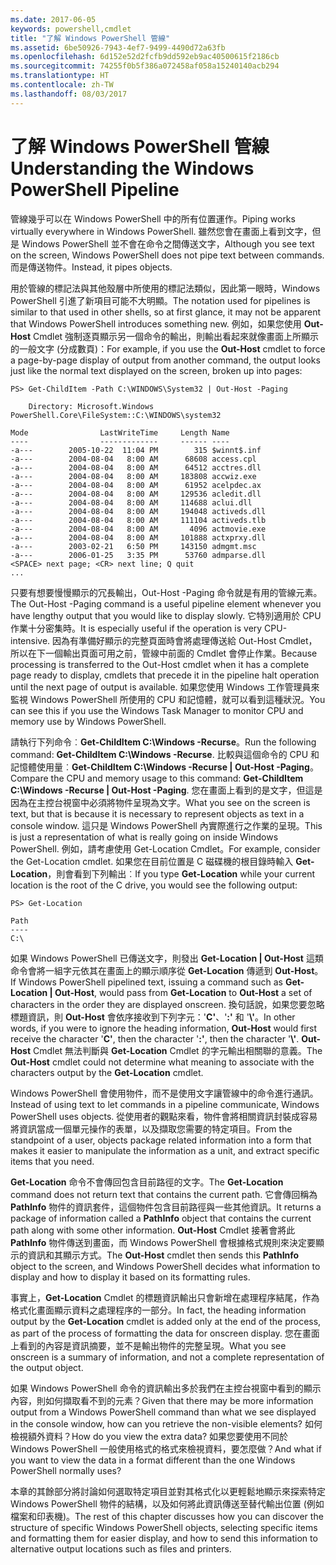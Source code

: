 ```yaml
---
ms.date: 2017-06-05
keywords: powershell,cmdlet
title: "了解 Windows PowerShell 管線"
ms.assetid: 6be50926-7943-4ef7-9499-4490d72a63fb
ms.openlocfilehash: 6d152e52d2fcfb9dd592eb9ac40500615f2186cb
ms.sourcegitcommit: 74255f0b5f386a072458af058a15240140acb294
ms.translationtype: HT
ms.contentlocale: zh-TW
ms.lasthandoff: 08/03/2017
---
```

# <a name="understanding-the-windows-powershell-pipeline"></a><span data-ttu-id="29990-103">了解 Windows PowerShell 管線</span><span class="sxs-lookup"><span data-stu-id="29990-103">Understanding the Windows PowerShell Pipeline</span></span>
<span data-ttu-id="29990-104">管線幾乎可以在 Windows PowerShell 中的所有位置運作。</span><span class="sxs-lookup"><span data-stu-id="29990-104">Piping works virtually everywhere in Windows PowerShell.</span></span> <span data-ttu-id="29990-105">雖然您會在畫面上看到文字，但是 Windows PowerShell 並不會在命令之間傳送文字，</span><span class="sxs-lookup"><span data-stu-id="29990-105">Although you see text on the screen, Windows PowerShell does not pipe text between commands.</span></span> <span data-ttu-id="29990-106">而是傳送物件。</span><span class="sxs-lookup"><span data-stu-id="29990-106">Instead, it pipes objects.</span></span>

<span data-ttu-id="29990-107">用於管線的標記法與其他殼層中所使用的標記法類似，因此第一眼時，Windows PowerShell 引進了新項目可能不大明顯。</span><span class="sxs-lookup"><span data-stu-id="29990-107">The notation used for pipelines is similar to that used in other shells, so at first glance, it may not be apparent that Windows PowerShell introduces something new.</span></span> <span data-ttu-id="29990-108">例如，如果您使用 **Out-Host** Cmdlet 強制逐頁顯示另一個命令的輸出，則輸出看起來就像畫面上所顯示的一般文字 (分成數頁)：</span><span class="sxs-lookup"><span data-stu-id="29990-108">For example, if you use the **Out-Host** cmdlet to force a page-by-page display of output from another command, the output looks just like the normal text displayed on the screen, broken up into pages:</span></span>

```
PS> Get-ChildItem -Path C:\WINDOWS\System32 | Out-Host -Paging

    Directory: Microsoft.Windows PowerShell.Core\FileSystem::C:\WINDOWS\system32

Mode                LastWriteTime     Length Name
----                -------------     ------ ----
-a---        2005-10-22  11:04 PM        315 $winnt$.inf
-a---        2004-08-04   8:00 AM      68608 access.cpl
-a---        2004-08-04   8:00 AM      64512 acctres.dll
-a---        2004-08-04   8:00 AM     183808 accwiz.exe
-a---        2004-08-04   8:00 AM      61952 acelpdec.ax
-a---        2004-08-04   8:00 AM     129536 acledit.dll
-a---        2004-08-04   8:00 AM     114688 aclui.dll
-a---        2004-08-04   8:00 AM     194048 activeds.dll
-a---        2004-08-04   8:00 AM     111104 activeds.tlb
-a---        2004-08-04   8:00 AM       4096 actmovie.exe
-a---        2004-08-04   8:00 AM     101888 actxprxy.dll
-a---        2003-02-21   6:50 PM     143150 admgmt.msc
-a---        2006-01-25   3:35 PM      53760 admparse.dll
<SPACE> next page; <CR> next line; Q quit
...
```

<span data-ttu-id="29990-109">只要有想要慢慢顯示的冗長輸出，Out-Host -Paging 命令就是有用的管線元素。</span><span class="sxs-lookup"><span data-stu-id="29990-109">The Out-Host -Paging command is a useful pipeline element whenever you have lengthy output that you would like to display slowly.</span></span> <span data-ttu-id="29990-110">它特別適用於 CPU 作業十分密集時。</span><span class="sxs-lookup"><span data-stu-id="29990-110">It is especially useful if the operation is very CPU-intensive.</span></span> <span data-ttu-id="29990-111">因為有準備好顯示的完整頁面時會將處理傳送給 Out-Host Cmdlet，所以在下一個輸出頁面可用之前，管線中前面的 Cmdlet 會停止作業。</span><span class="sxs-lookup"><span data-stu-id="29990-111">Because processing is transferred to the Out-Host cmdlet when it has a complete page ready to display, cmdlets that precede it in the pipeline halt operation until the next page of output is available.</span></span> <span data-ttu-id="29990-112">如果您使用 Windows 工作管理員來監視 Windows PowerShell 所使用的 CPU 和記憶體，就可以看到這種狀況。</span><span class="sxs-lookup"><span data-stu-id="29990-112">You can see this if you use the Windows Task Manager to monitor CPU and memory use by Windows PowerShell.</span></span>

<span data-ttu-id="29990-113">請執行下列命令︰**Get-ChildItem C:\\Windows -Recurse**。</span><span class="sxs-lookup"><span data-stu-id="29990-113">Run the following command: **Get-ChildItem C:\\Windows -Recurse**.</span></span> <span data-ttu-id="29990-114">比較與這個命令的 CPU 和記憶體使用量︰**Get-ChildItem C:\\Windows -Recurse | Out-Host -Paging**。</span><span class="sxs-lookup"><span data-stu-id="29990-114">Compare the CPU and memory usage to this command: **Get-ChildItem C:\\Windows -Recurse | Out-Host -Paging**.</span></span> <span data-ttu-id="29990-115">您在畫面上看到的是文字，但這是因為在主控台視窗中必須將物件呈現為文字。</span><span class="sxs-lookup"><span data-stu-id="29990-115">What you see on the screen is text, but that is because it is necessary to represent objects as text in a console window.</span></span> <span data-ttu-id="29990-116">這只是 Windows PowerShell 內實際進行之作業的呈現。</span><span class="sxs-lookup"><span data-stu-id="29990-116">This is just a representation of what is really going on inside Windows PowerShell.</span></span> <span data-ttu-id="29990-117">例如，請考慮使用 Get-Location Cmdlet。</span><span class="sxs-lookup"><span data-stu-id="29990-117">For example, consider the Get-Location cmdlet.</span></span> <span data-ttu-id="29990-118">如果您在目前位置是 C 磁碟機的根目錄時輸入 **Get-Location**，則會看到下列輸出︰</span><span class="sxs-lookup"><span data-stu-id="29990-118">If you type **Get-Location** while your current location is the root of the C drive, you would see the following output:</span></span>

```
PS> Get-Location

Path
----
C:\
```

<span data-ttu-id="29990-119">如果 Windows PowerShell 已傳送文字，則發出 **Get-Location | Out-Host** 這類命令會將一組字元依其在畫面上的顯示順序從 **Get-Location** 傳遞到 **Out-Host**。</span><span class="sxs-lookup"><span data-stu-id="29990-119">If Windows PowerShell pipelined text, issuing a command such as **Get-Location | Out-Host**, would pass from **Get-Location** to **Out-Host** a set of characters in the order they are displayed onscreen.</span></span> <span data-ttu-id="29990-120">換句話說，如果您要忽略標題資訊，則 **Out-Host** 會依序接收到下列字元：'**C'**、'**:'** 和 '**\\'**。</span><span class="sxs-lookup"><span data-stu-id="29990-120">In other words, if you were to ignore the heading information, **Out-Host** would first receive the character '**C'**, then the character '**:'**, then the character '**\\'**.</span></span> <span data-ttu-id="29990-121">**Out-Host** Cmdlet 無法判斷與 **Get-Location** Cmdlet 的字元輸出相關聯的意義。</span><span class="sxs-lookup"><span data-stu-id="29990-121">The **Out-Host** cmdlet could not determine what meaning to associate with the characters output by the **Get-Location** cmdlet.</span></span>

<span data-ttu-id="29990-122">Windows PowerShell 會使用物件，而不是使用文字讓管線中的命令進行通訊。</span><span class="sxs-lookup"><span data-stu-id="29990-122">Instead of using text to let commands in a pipeline communicate, Windows PowerShell uses objects.</span></span> <span data-ttu-id="29990-123">從使用者的觀點來看，物件會將相關資訊封裝成容易將資訊當成一個單元操作的表單，以及擷取您需要的特定項目。</span><span class="sxs-lookup"><span data-stu-id="29990-123">From the standpoint of a user, objects package related information into a form that makes it easier to manipulate the information as a unit, and extract specific items that you need.</span></span>

<span data-ttu-id="29990-124">**Get-Location** 命令不會傳回包含目前路徑的文字。</span><span class="sxs-lookup"><span data-stu-id="29990-124">The **Get-Location** command does not return text that contains the current path.</span></span> <span data-ttu-id="29990-125">它會傳回稱為 **PathInfo** 物件的資訊套件，這個物件包含目前路徑與一些其他資訊。</span><span class="sxs-lookup"><span data-stu-id="29990-125">It returns a package of information called a **PathInfo** object that contains the current path along with some other information.</span></span> <span data-ttu-id="29990-126">**Out-Host** Cmdlet 接著會將此 **PathInfo** 物件傳送到畫面，而 Windows PowerShell 會根據格式規則來決定要顯示的資訊和其顯示方式。</span><span class="sxs-lookup"><span data-stu-id="29990-126">The **Out-Host** cmdlet then sends this **PathInfo** object to the screen, and Windows PowerShell decides what information to display and how to display it based on its formatting rules.</span></span>

<span data-ttu-id="29990-127">事實上，**Get-Location** Cmdlet 的標題資訊輸出只會新增在處理程序結尾，作為格式化畫面顯示資料之處理程序的一部分。</span><span class="sxs-lookup"><span data-stu-id="29990-127">In fact, the heading information output by the **Get-Location** cmdlet is added only at the end of the process, as part of the process of formatting the data for onscreen display.</span></span> <span data-ttu-id="29990-128">您在畫面上看到的內容是資訊摘要，並不是輸出物件的完整呈現。</span><span class="sxs-lookup"><span data-stu-id="29990-128">What you see onscreen is a summary of information, and not a complete representation of the output object.</span></span>

<span data-ttu-id="29990-129">如果 Windows PowerShell 命令的資訊輸出多於我們在主控台視窗中看到的顯示內容，則如何擷取看不到的元素？</span><span class="sxs-lookup"><span data-stu-id="29990-129">Given that there may be more information output from a Windows PowerShell command than what we see displayed in the console window, how can you retrieve the non-visible elements?</span></span> <span data-ttu-id="29990-130">如何檢視額外資料？</span><span class="sxs-lookup"><span data-stu-id="29990-130">How do you view the extra data?</span></span> <span data-ttu-id="29990-131">如果您要使用不同於 Windows PowerShell 一般使用格式的格式來檢視資料，要怎麼做？</span><span class="sxs-lookup"><span data-stu-id="29990-131">And what if you want to view the data in a format different than the one Windows PowerShell normally uses?</span></span>

<span data-ttu-id="29990-132">本章的其餘部分將討論如何選取特定項目並對其格式化以更輕鬆地顯示來探索特定 Windows PowerShell 物件的結構，以及如何將此資訊傳送至替代輸出位置 (例如檔案和印表機)。</span><span class="sxs-lookup"><span data-stu-id="29990-132">The rest of this chapter discusses how you can discover the structure of specific Windows PowerShell objects, selecting specific items and formatting them for easier display, and how to send this information to alternative output locations such as files and printers.</span></span>

